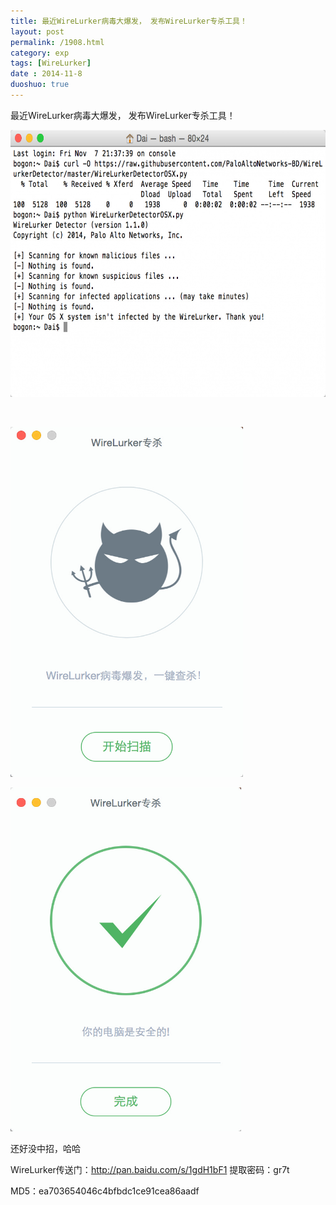 ```yaml
---
title: 最近WireLurker病毒大爆发， 发布WireLurker专杀工具！
layout: post
permalink: /1908.html
category: exp
tags: [WireLurker]
date : 2014-11-8
duoshuo: true
---
```

最近WireLurker病毒大爆发， 发布WireLurker专杀工具！

<a href="/wp-content/uploads/sinapicv2-backup/1908-ww3-bmiddle-005V4vEUjw1enuiszu8ojj30sg0i9dmk.jpg" target="_blank"><img class="" src="/wp-content/uploads/sinapicv2-backup/1908-ww3-large-005V4vEUjw1enuiszu8ojj30sg0i9dmk.jpg" alt="最近WireLurker病毒大爆发， 发布WireLurker专杀工具！" width="662" height="427" /></a>

&nbsp;

<a href="/wp-content/uploads/sinapicv2-backup/1908-ww3-bmiddle-005V4vEUjw1enuitfaodzj30gw0pkjsl.jpg" target="_blank"><img class="" src="/wp-content/uploads/sinapicv2-backup/1908-ww3-large-005V4vEUjw1enuitfaodzj30gw0pkjsl.jpg" alt="最近WireLurker病毒大爆发， 发布WireLurker专杀工具！" width="372" height="560" /></a>

<a href="/wp-content/uploads/sinapicv2-backup/1908-ww3-bmiddle-005V4vEUjw1enuitzomrfj30gw0pkjsl.jpg" target="_blank"><img class="" src="/wp-content/uploads/sinapicv2-backup/1908-ww3-large-005V4vEUjw1enuitzomrfj30gw0pkjsl.jpg" alt="最近WireLurker病毒大爆发， 发布WireLurker专杀工具！" width="369" height="550" /></a>

还好没中招，哈哈

WireLurker传送门：<http://pan.baidu.com/s/1gdH1bF1> 提取密码：gr7t 

MD5：ea703654046c4bfbdc1ce91cea86aadf

